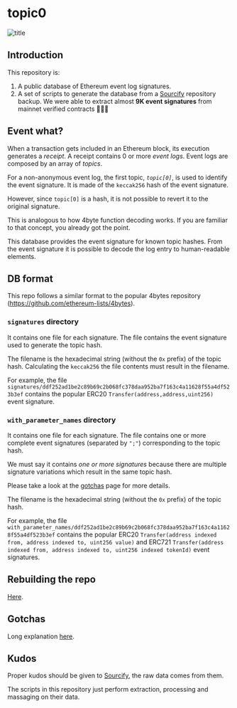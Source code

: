 # topic0

![title](./docs/title.png)

## Introduction

This repository is:

1. A public database of Ethereum event log signatures.
2. A set of scripts to generate the database from a [Sourcify](https://github.com/ethereum/sourcify) repository backup. We were able to extract almost __9K event signatures__ from mainnet verified contracts 🎉🎉🎉

## Event what?

When a transaction gets included in an Ethereum block, its execution generates a _receipt_. A receipt contains 0 or more _event logs_. Event logs are composed by an array of _topics_.

For a non-anonymous event log, the first topic, _`topic[0]`_, is used to identify the event signature. It is made of the `keccak256` hash of the event signature.

However, since `topic[0]` is a hash, it is not possible to revert it to the original signature.

This is analogous to how 4byte function decoding works. If you are familiar to that concept, you already got the point.

This database provides the event signature for known topic hashes. From the event signature it is possible to decode the log entry to human-readable elements.

## DB format

This repo follows a similar format to the popular 4bytes repository (https://github.com/ethereum-lists/4bytes).

### `signatures` directory

It contains one file for each signature. The file contains the event signature used to generate the topic hash.

The filename is the hexadecimal string (without the `0x` prefix) of the topic hash. Calculating the `keccak256` the file contents must result in the filename.

For example, the file `signatures/ddf252ad1be2c89b69c2b068fc378daa952ba7f163c4a11628f55a4df523b3ef` contains the popular ERC20 `Transfer(address,address,uint256)` event signature.

### `with_parameter_names` directory

It contains one file for each signature. The file contains one or more complete event signatures (separated by `";"`) corresponding to the topic hash.

We must say it contains _one or more signatures_ because there are multiple signature variations which result in the same topic hash.

Please take a look at the [gotchas](./docs/gotchas.md) page for more details.

The filename is the hexadecimal string (without the `0x` prefix) of the topic hash.

For example, the file `with_parameter_names/ddf252ad1be2c89b69c2b068fc378daa952ba7f163c4a11628f55a4df523b3ef` contains the popular ERC20 `Transfer(address indexed from, address indexed to, uint256 value)` and ERC721 `Transfer(address indexed from, address indexed to, uint256 indexed tokenId)` event signatures.

## Rebuilding the repo

[Here](./docs/build.md).

## Gotchas

Long explanation [here](./docs/gotchas.md).

## Kudos

Proper kudos should be given to [Sourcify](https://github.com/ethereum/sourcify), the raw data comes from them.

The scripts in this repository just perform extraction, processing and massaging on their data.
